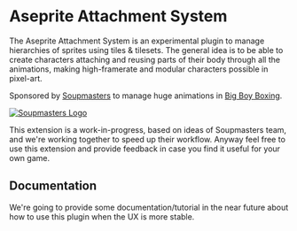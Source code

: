 # Aseprite Attachment System

The Aseprite Attachment System is an experimental plugin to manage
hierarchies of sprites using tiles & tilesets. The general idea is to
be able to create characters attaching and reusing parts of their body
through all the animations, making high-framerate and modular
characters possible in pixel-art.

Sponsored by [Soupmasters](https://soupmasters.com/) to manage huge
animations in [Big Boy Boxing](https://store.steampowered.com/app/1680780/Big_Boy_Boxing/).

[![Soupmasters Logo](https://user-images.githubusercontent.com/39654/210549230-ec3a32f4-14af-4cf0-9286-ee1f4f589011.png)](https://soupmasters.com/)

This extension is a work-in-progress, based on ideas of Soupmasters
team, and we're working together to speed up their workflow. Anyway
feel free to use this extension and provide feedback in case you find
it useful for your own game.

## Documentation

We're going to provide some documentation/tutorial in the near future
about how to use this plugin when the UX is more stable.
